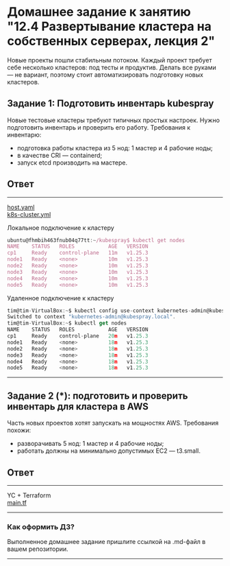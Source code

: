 # Домашнее задание к занятию "12.4 Развертывание кластера на собственных серверах, лекция 2"
Новые проекты пошли стабильным потоком. Каждый проект требует себе несколько кластеров: под тесты и продуктив. Делать все руками — не вариант, поэтому стоит автоматизировать подготовку новых кластеров.

## Задание 1: Подготовить инвентарь kubespray
Новые тестовые кластеры требуют типичных простых настроек. Нужно подготовить инвентарь и проверить его работу. Требования к инвентарю:
* подготовка работы кластера из 5 нод: 1 мастер и 4 рабочие ноды;
* в качестве CRI — containerd;
* запуск etcd производить на мастере.

## Ответ
---
[host.yaml](./12-4/host.yaml)   
[k8s-cluster.yml](./12-4/k8s-cluster.yml)

Локальное подключение к кластеру
```javascript
ubuntu@fhmbih463fnub04q77tt:~/kubespray$ kubectl get nodes
NAME    STATUS   ROLES           AGE   VERSION
cp1     Ready    control-plane   11m   v1.25.3
node1   Ready    <none>          10m   v1.25.3
node2   Ready    <none>          10m   v1.25.3
node3   Ready    <none>          10m   v1.25.3
node4   Ready    <none>          10m   v1.25.3
node5   Ready    <none>          10m   v1.25.3
```
Удаленное подключение к кластеру
```javascript
tim@tim-VirtualBox:~$ kubectl config use-context kubernetes-admin@kubespray.local
Switched to context "kubernetes-admin@kubespray.local".
tim@tim-VirtualBox:~$ kubectl get nodes
NAME    STATUS   ROLES           AGE   VERSION
cp1     Ready    control-plane   20m   v1.25.3
node1   Ready    <none>          18m   v1.25.3
node2   Ready    <none>          18m   v1.25.3
node3   Ready    <none>          18m   v1.25.3
node4   Ready    <none>          18m   v1.25.3
node5   Ready    <none>          18m   v1.25.3
```
---



## Задание 2 (*): подготовить и проверить инвентарь для кластера в AWS
Часть новых проектов хотят запускать на мощностях AWS. Требования похожи:
* разворачивать 5 нод: 1 мастер и 4 рабочие ноды;
* работать должны на минимально допустимых EC2 — t3.small.

## Ответ
---
YC + Terraform   
[main.tf](./12-3/terraform/main.tf)



---

### Как оформить ДЗ?

Выполненное домашнее задание пришлите ссылкой на .md-файл в вашем репозитории.

---
